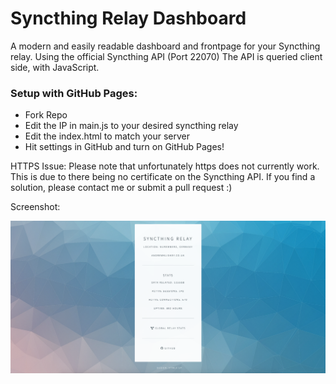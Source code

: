 # Syncthing Relay Dashboard



A modern and easily readable dashboard and frontpage for your Syncthing relay.
Using the official Syncthing API (Port 22070)
The API is queried client side, with JavaScript.


### Setup with GitHub Pages:
  - Fork Repo
  - Edit the IP in main.js to your desired syncthing relay
  - Edit the index.html to match your server
  - Hit settings in GitHub and turn on GitHub Pages!

HTTPS Issue:
Please note that unfortunately https does not currently work.
This is due to there being no certificate on the Syncthing API.
If you find a solution, please contact me or submit a pull request :)


Screenshot:

![Example image](https://github.com/andrewkliskey/syncthingrelay-dashboard/raw/master/desktop-image1.png)


